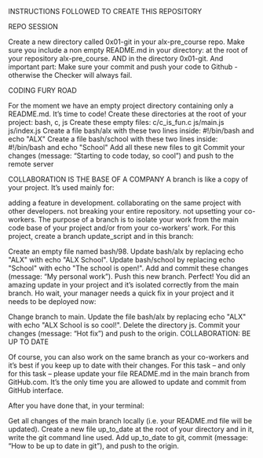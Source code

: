 INSTRUCTIONS FOLLOWED TO CREATE THIS REPOSITORY

REPO SESSION

Create a new directory called 0x01-git in your alx-pre_course repo. Make sure you include a non empty README.md in your directory: at the root of your repository alx-pre_course. AND in the directory 0x01-git. And important part: Make sure your commit and push your code to Github - otherwise the Checker will always fail.

CODING FURY ROAD

For the moment we have an empty project directory containing only a README.md. It’s time to code! Create these directories at the root of your project: bash, c, js Create these empty files: c/c_is_fun.c js/main.js js/index.js Create a file bash/alx with these two lines inside: #!/bin/bash and echo "ALX" Create a file bash/school with these two lines inside: #!/bin/bash and echo "School" Add all these new files to git Commit your changes (message: “Starting to code today, so cool”) and push to the remote server

COLLABORATION IS THE BASE OF A COMPANY A branch is like a copy of your project. It’s used mainly for:

adding a feature in development.
collaborating on the same project with other developers.
not breaking your entire repository.
not upsetting your co-workers.
The purpose of a branch is to isolate your work from the main code base of your project and/or from your co-workers’ work. For this project, create a branch update_script and in this branch:

Create an empty file named bash/98.
Update bash/alx by replacing echo "ALX" with echo "ALX School".
Update bash/school by replacing echo "School" with echo "The school is open!".
Add and commit these changes (message: “My personal work”).
Push this new branch.
Perfect! You did an amazing update in your project and it’s isolated correctly from the main branch. Ho wait, your manager needs a quick fix in your project and it needs to be deployed now:

Change branch to main.
Update the file bash/alx by replacing echo "ALX" with echo "ALX School is so cool!".
Delete the directory js.
Commit your changes (message: “Hot fix”) and push to the origin.
COLLABORATION: BE UP TO DATE

Of course, you can also work on the same branch as your co-workers and it’s best if you keep up to date with their changes. For this task – and only for this task – please update your file README.md in the main branch from GitHub.com. It’s the only time you are allowed to update and commit from GitHub interface.

After you have done that, in your terminal:

Get all changes of the main branch locally (i.e. your README.md file will be updated).
Create a new file up_to_date at the root of your directory and in it, write the git command line used.
Add up_to_date to git, commit (message: “How to be up to date in git”), and push to the origin.
